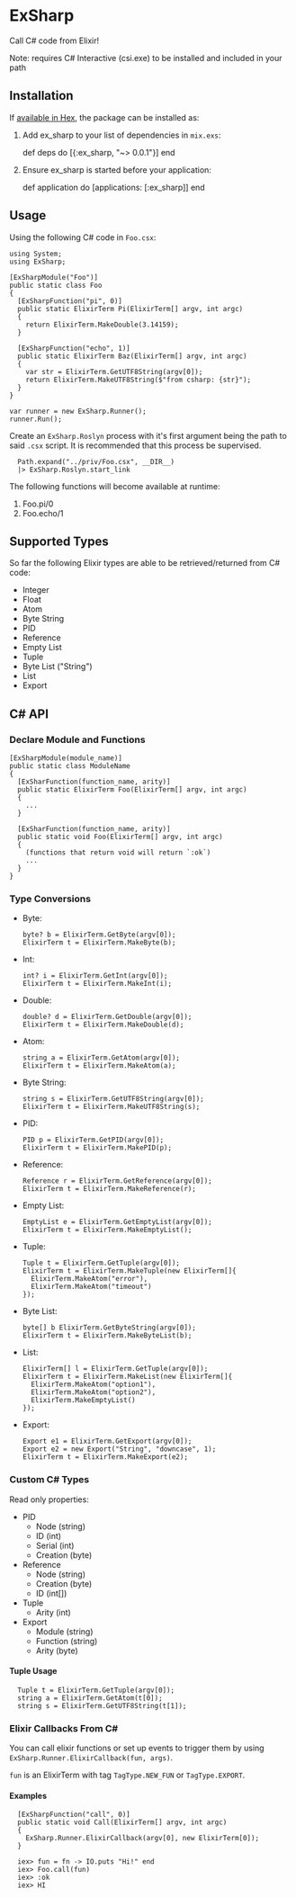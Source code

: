 # ExSharp

Call C# code from Elixir!

Note: requires C# Interactive (csi.exe) to be installed and included in your path

## Installation

If [available in Hex](https://hex.pm/docs/publish), the package can be installed as:

  1. Add ex_sharp to your list of dependencies in `mix.exs`:

        def deps do
          [{:ex_sharp, "~> 0.0.1"}]
        end

  2. Ensure ex_sharp is started before your application:

        def application do
          [applications: [:ex_sharp]]
        end
        
## Usage
  
Using the following C# code in `Foo.csx`:
 
    using System;
    using ExSharp;
    
    [ExSharpModule("Foo")]
    public static class Foo 
    {
      [ExSharpFunction("pi", 0)]
      public static ElixirTerm Pi(ElixirTerm[] argv, int argc) 
      {
        return ElixirTerm.MakeDouble(3.14159);
      }
      
      [ExSharpFunction("echo", 1)]
      public static ElixirTerm Baz(ElixirTerm[] argv, int argc) 
      {
        var str = ElixirTerm.GetUTF8String(argv[0]);
        return ElixirTerm.MakeUTF8String($"from csharp: {str}");
      }
    }
    
    var runner = new ExSharp.Runner();
    runner.Run();
        
Create an `ExSharp.Roslyn` process with it's first argument being the path to said `.csx` script.
It is recommended that this process be supervised.

      Path.expand("../priv/Foo.csx", __DIR__)
      |> ExSharp.Roslyn.start_link
  
The following functions will become available at runtime:
  
  1. Foo.pi/0
  2. Foo.echo/1

## Supported Types

So far the following Elixir types are able to be retrieved/returned from C# code:

  * Integer
  * Float
  * Atom
  * Byte String
  * PID
  * Reference
  * Empty List
  * Tuple
  * Byte List ("String")
  * List
  * Export
  
## C# API

### Declare Module and Functions

    [ExSharpModule(module_name)]
    public static class ModuleName
    {
      [ExSharFunction(function_name, arity)]
      public static ElixirTerm Foo(ElixirTerm[] argv, int argc) 
      {
        ...
      }
      
      [ExSharFunction(function_name, arity)]
      public static void Foo(ElixirTerm[] argv, int argc) 
      {
        (functions that return void will return `:ok`)
        ...
      }
    }

### Type Conversions

  * Byte:
  
      ```
      byte? b = ElixirTerm.GetByte(argv[0]);
      ElixirTerm t = ElixirTerm.MakeByte(b);
      ```
      
  * Int:
      
      ```
      int? i = ElixirTerm.GetInt(argv[0]);
      ElixirTerm t = ElixirTerm.MakeInt(i);
      ```
      
  * Double:  
      
      ```
      double? d = ElixirTerm.GetDouble(argv[0]);
      ElixirTerm t = ElixirTerm.MakeDouble(d);
      ```
      
  * Atom:
      
      ```
      string a = ElixirTerm.GetAtom(argv[0]);
      ElixirTerm t = ElixirTerm.MakeAtom(a);
      ```
      
  * Byte String: 
      
      ```
      string s = ElixirTerm.GetUTF8String(argv[0]);
      ElixirTerm t = ElixirTerm.MakeUTF8String(s);
      ```
      
  * PID:
      
      ```        
      PID p = ElixirTerm.GetPID(argv[0]);
      ElixirTerm t = ElixirTerm.MakePID(p);
      ```
      
  * Reference:
      
      ```  
      Reference r = ElixirTerm.GetReference(argv[0]);
      ElixirTerm t = ElixirTerm.MakeReference(r);
      ```
      
  * Empty List:  
      
      ```  
      EmptyList e = ElixirTerm.GetEmptyList(argv[0]);
      ElixirTerm t = ElixirTerm.MakeEmptyList();
      ```
      
  * Tuple:
      
      ```
      Tuple t = ElixirTerm.GetTuple(argv[0]);
      ElixirTerm t = ElixirTerm.MakeTuple(new ElixirTerm[]{
        ElixirTerm.MakeAtom("error"), 
        ElixirTerm.MakeAtom("timeout")
      });
      ```
  
  * Byte List:
  
      ```
      byte[] b ElixirTerm.GetByteString(argv[0]);
      ElixirTerm t = ElixirTerm.MakeByteList(b);
      ```
  
  * List:
      
      ```
      ElixirTerm[] l = ElixirTerm.GetTuple(argv[0]);
      ElixirTerm t = ElixirTerm.MakeList(new ElixirTerm[]{
        ElixirTerm.MakeAtom("option1"), 
        ElixirTerm.MakeAtom("option2"),
        ElixirTerm.MakeEmptyList()
      });
      ```
      
  * Export:
  
      ```
      Export e1 = ElixirTerm.GetExport(argv[0]);
      Export e2 = new Export("String", "downcase", 1);
      ElixirTerm t = ElixirTerm.MakeExport(e2);
      ```

### Custom C# Types

  Read only properties:
  
  * PID
    * Node (string)
    * ID (int)
    * Serial (int)
    * Creation (byte)
  * Reference
    * Node (string)
    * Creation (byte)
    * ID (int[])
  * Tuple
    * Arity (int)
  * Export
    * Module (string)
    * Function (string)
    * Arity (byte)
  
  
  #### Tuple Usage
  
      Tuple t = ElixirTerm.GetTuple(argv[0]);
      string a = ElixirTerm.GetAtom(t[0]);
      string s = ElixirTerm.GetUTF8String(t[1]);

### Elixir Callbacks From C#

  You can call elixir functions or set up events to trigger them by using `ExSharp.Runner.ElixirCallback(fun, args)`.
  
  `fun` is an ElixirTerm with tag `TagType.NEW_FUN` or `TagType.EXPORT`.
  
  #### Examples  
  
      [ExSharpFunction("call", 0)]
      public static void Call(ElixirTerm[] argv, int argc)
      {
        ExSharp.Runner.ElixirCallback(argv[0], new ElixirTerm[0]);
      }      
      
      iex> fun = fn -> IO.puts "Hi!" end
      iex> Foo.call(fun)
      iex> :ok
      iex> HI    
      
      
      
